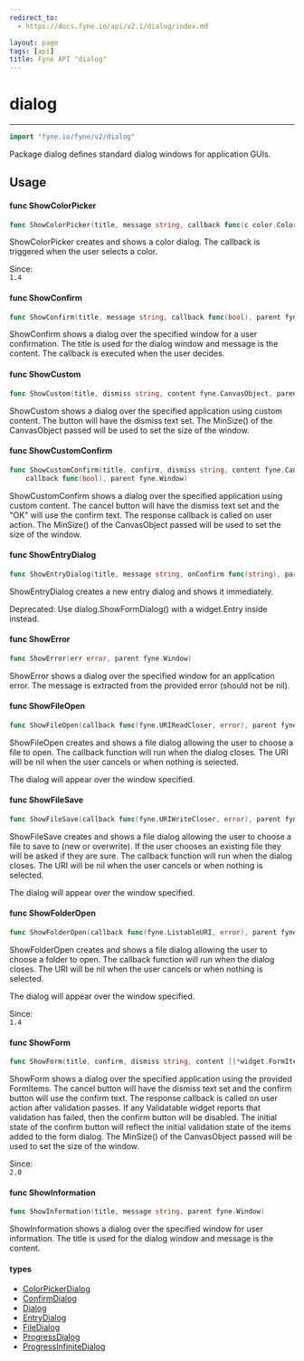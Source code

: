```yaml
---
redirect_to:
  - https://docs.fyne.io/api/v2.1/dialog/index.md

layout: page
tags: [api]
title: Fyne API "dialog"
---
```



# dialog
---
```go
import "fyne.io/fyne/v2/dialog"
```

Package dialog defines standard dialog windows for application GUIs.

## Usage

#### func  ShowColorPicker

```go
func ShowColorPicker(title, message string, callback func(c color.Color), parent fyne.Window)
```
ShowColorPicker creates and shows a color dialog. The callback is triggered when the user selects a color.


<div class="since">Since: <code>
1.4</code></div>

#### func  ShowConfirm

```go
func ShowConfirm(title, message string, callback func(bool), parent fyne.Window)
```
ShowConfirm shows a dialog over the specified window for a user confirmation. The title is used for the dialog window and message is the content. The callback is executed when the user decides.

#### func  ShowCustom

```go
func ShowCustom(title, dismiss string, content fyne.CanvasObject, parent fyne.Window)
```
ShowCustom shows a dialog over the specified application using custom content. The button will have the dismiss text set. The MinSize() of the CanvasObject passed will be used to set the size of the window.

#### func  ShowCustomConfirm

```go
func ShowCustomConfirm(title, confirm, dismiss string, content fyne.CanvasObject,
	callback func(bool), parent fyne.Window)
```
ShowCustomConfirm shows a dialog over the specified application using custom content. The cancel button will have the dismiss text set and the "OK" will use the confirm text. The response callback is called on user action. The MinSize() of the CanvasObject passed will be used to set the size of the window.

#### func  ShowEntryDialog

```go
func ShowEntryDialog(title, message string, onConfirm func(string), parent fyne.Window)
```
ShowEntryDialog creates a new entry dialog and shows it immediately.


<div class="deprecated">
Deprecated: Use dialog.ShowFormDialog() with a widget.Entry inside instead.</div>

#### func  ShowError

```go
func ShowError(err error, parent fyne.Window)
```
ShowError shows a dialog over the specified window for an application error. The message is extracted from the provided error (should not be nil).

#### func  ShowFileOpen

```go
func ShowFileOpen(callback func(fyne.URIReadCloser, error), parent fyne.Window)
```
ShowFileOpen creates and shows a file dialog allowing the user to choose a file to open. The callback function will run when the dialog closes. The URI will be nil when the user cancels or when nothing is selected.

The dialog will appear over the window specified.

#### func  ShowFileSave

```go
func ShowFileSave(callback func(fyne.URIWriteCloser, error), parent fyne.Window)
```
ShowFileSave creates and shows a file dialog allowing the user to choose a file to save to (new or overwrite). If the user chooses an existing file they will be asked if they are sure. The callback function will run when the dialog closes. The URI will be nil when the user cancels or when nothing is selected.

The dialog will appear over the window specified.

#### func  ShowFolderOpen

```go
func ShowFolderOpen(callback func(fyne.ListableURI, error), parent fyne.Window)
```
ShowFolderOpen creates and shows a file dialog allowing the user to choose a folder to open. The callback function will run when the dialog closes. The URI will be nil when the user cancels or when nothing is selected.

The dialog will appear over the window specified.


<div class="since">Since: <code>
1.4</code></div>

#### func  ShowForm

```go
func ShowForm(title, confirm, dismiss string, content []*widget.FormItem, callback func(bool), parent fyne.Window)
```
ShowForm shows a dialog over the specified application using the provided FormItems. The cancel button will have the dismiss text set and the confirm button will use the confirm text. The response callback is called on user action after validation passes. If any Validatable widget reports that validation has failed, then the confirm button will be disabled. The initial state of the confirm button will reflect the initial validation state of the items added to the form dialog. The MinSize() of the CanvasObject passed will be used to set the size of the window.


<div class="since">Since: <code>
2.0</code></div>

#### func  ShowInformation

```go
func ShowInformation(title, message string, parent fyne.Window)
```
ShowInformation shows a dialog over the specified window for user information. The title is used for the dialog window and message is the content.

#### types

 * [ColorPickerDialog](colorpickerdialog.html)
 * [ConfirmDialog](confirmdialog.html)
 * [Dialog](dialog.html)
 * [EntryDialog](entrydialog.html)
 * [FileDialog](filedialog.html)
 * [ProgressDialog](progressdialog.html)
 * [ProgressInfiniteDialog](progressinfinitedialog.html)
